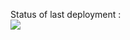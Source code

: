 Status of last deployment :<br>
<img src="https://github.com/MaxT-42/project/workflows/My-GitHub-Actions/badge.svg?branch=main"><br>
